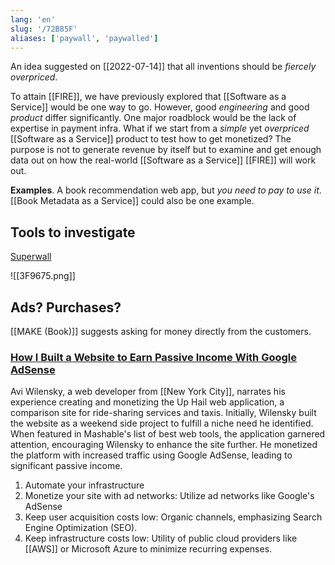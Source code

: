 ```yaml
---
lang: 'en'
slug: '/72B85F'
aliases: ['paywall', 'paywalled']
---
```


An idea suggested on [[2022-07-14]] that all inventions should be _fiercely overpriced_.

To attain [[FIRE]], we have previously explored that [[Software as a Service]] would be one way to go.
However, good _engineering_ and good _product_ differ significantly.
One major roadblock would be the lack of expertise in payment infra.
What if we start from a _simple_ yet _overpriced_ [[Software as a Service]] product to test how to get monetized?
The purpose is not to generate revenue by itself but to examine and get enough data out on how the real-world [[Software as a Service]] [[FIRE]] will work out.

**Examples**.
A book recommendation web app, but _you need to pay to use it_.
[[Book Metadata as a Service]] could also be one example.

## Tools to investigate

[Superwall](https://superwall.com/)

![[3F9675.png]]

## Ads? Purchases?

[[MAKE (Book)]] suggests asking for money directly from the customers.

### [How I Built a Website to Earn Passive Income With Google AdSense](https://www.businessinsider.com/passive-income-built-website-google-adsense-2023-5)

Avi Wilensky, a web developer from [[New York City]], narrates his experience creating and monetizing the Up Hail web application, a comparison site for ride-sharing services and taxis. Initially, Wilensky built the website as a weekend side project to fulfill a niche need he identified. When featured in Mashable's list of best web tools, the application garnered attention, encouraging Wilensky to enhance the site further. He monetized the platform with increased traffic using Google AdSense, leading to significant passive income.

1.  Automate your infrastructure
2.  Monetize your site with ad networks: Utilize ad networks like Google's AdSense
3.  Keep user acquisition costs low: Organic channels, emphasizing Search Engine Optimization (SEO).
4.  Keep infrastructure costs low: Utility of public cloud providers like [[AWS]] or Microsoft Azure to minimize recurring expenses.
